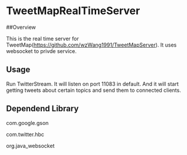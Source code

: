 TweetMapRealTimeServer
==============
##Overview

This is the real time server for TweetMap(<https://github.com/wzWang1991/TweetMapServer>). It uses websocket to privde service.

## Usage 

Run TwitterStream. It will listen on port 11083 in default. And it will start getting tweets about certain topics and send them to connected clients.

## Dependend Library
com.google.gson

com.twitter.hbc

org.java_websocket


